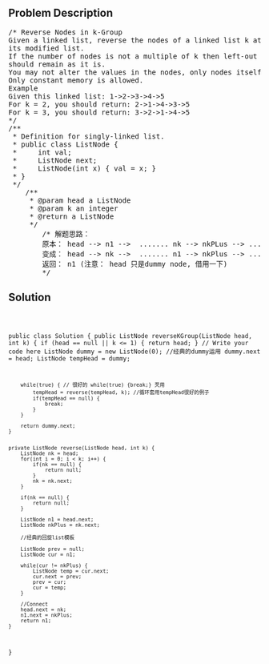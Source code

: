 <!--
<style>
  body { font-family: Arial, sans-serif; }
  .container { max-width: 100%; margin: 0 auto; padding: 10px; }
  .comment-block { max-width: 30%; background-color: #f9f9f9; padding: 10px; border-left: 5px solid #ccc; overflow-wrap: break-word; white-space: pre-wrap; }
  .code-block { background-color: #f4f4f4; padding: 10px; border: 1px solid #ddd; overflow-wrap: break-word; white-space: pre-wrap; }
</style>
-->

<div class='container'>
<h2>Problem Description</h2>
<div class='comment-block'>
<pre>
/* Reverse Nodes in k-Group
Given a linked list, reverse the nodes of a linked list k at a time and return
its modified list.
If the number of nodes is not a multiple of k then left-out nodes in the end
should remain as it is.
You may not alter the values in the nodes, only nodes itself may be changed.
Only constant memory is allowed.
Example
Given this linked list: 1->2->3->4->5
For k = 2, you should return: 2->1->4->3->5
For k = 3, you should return: 3->2->1->4->5
*/
/**
 * Definition for singly-linked list.
 * public class ListNode {
 *     int val;
 *     ListNode next;
 *     ListNode(int x) { val = x; }
 * }
 */
    /**
     * @param head a ListNode
     * @param k an integer
     * @return a ListNode
     */
        /* 解题思路：
        原本： head --> n1 -->  ....... nk --> nkPLus --> ....
        变成： head --> nk -->  ....... n1 --> nkPlus --> ....
        返回： n1 (注意： head 只是dummy node, 借用一下)
        */
</pre>
</div>

<h2>Solution</h2>
<div class='code-block'>
<pre><code class='language-java'>

public class Solution {
    public ListNode reverseKGroup(ListNode head, int k) {
    	if (head == null || k <= 1) {
            return head;
        }
        // Write your code here
        ListNode dummy = new ListNode(0); //经典的dummy运用
        dummy.next = head;
        ListNode tempHead = dummy;
        
        while(true) { // 很好的 while(true) {break;} 芡用
            tempHead = reverse(tempHead, k); //循环套用tempHead很好的例子
            if(tempHead == null) {
                break;
            }
        }
        
        return dummy.next;
    }
    
    
    private ListNode reverse(ListNode head, int k) {
        ListNode nk = head;
        for(int i = 0; i < k; i++) {
            if(nk == null) {
                return null;
            }
            nk = nk.next;
        }
        
        if(nk == null) {
            return null;
        }
        
        ListNode n1 = head.next;
        ListNode nkPlus = nk.next;
        
        //经典的回旋list模板
        
        ListNode prev = null;
        ListNode cur = n1;
        
        while(cur != nkPlus) {
            ListNode temp = cur.next;
            cur.next = prev;
            prev = cur;
            cur = temp;
        }
        
        //Connect
        head.next = nk;
        n1.next = nkPlus;
        return n1;
    }
}
</code></pre>
</div>
</div>
